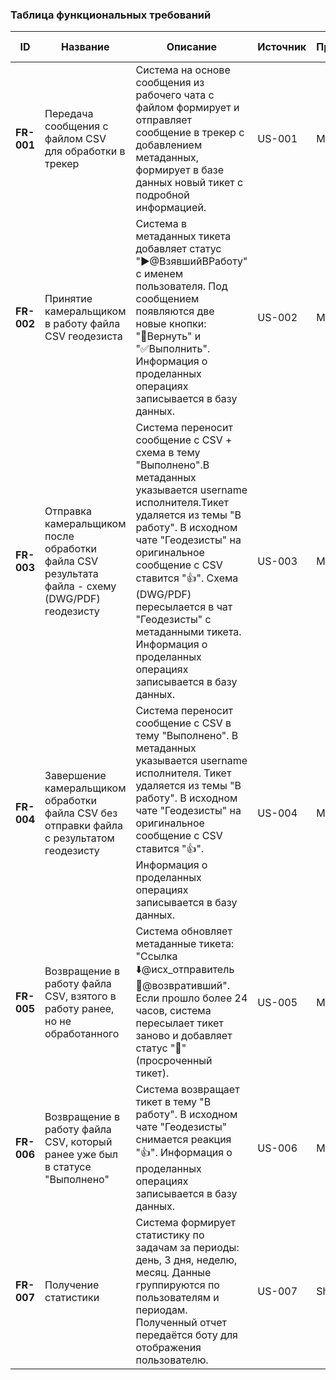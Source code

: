 ### Таблица функциональных требований

| ID         | Название                                                                                       | Описание                                                                                                                                                                                                                                                                                                                                                        | Источник | Приоритет | Критерии приемки                                                                               | Связанные модули                     |
|------------|------------------------------------------------------------------------------------------------|-----------------------------------------------------------------------------------------------------------------------------------------------------------------------------------------------------------------------------------------------------------------------------------------------------------------------------------------------------------------|----------|-----------|------------------------------------------------------------------------------------------------|--------------------------------------|
| **FR-001** | Передача сообщения с файлом CSV для обработки в трекер                                         | Система на основе сообщения из рабочего чата с файлом формирует и отправляет сообщение в трекер с добавлением метаданных, формирует в базе данных новый тикет с подробной информацией.                                                                                                                                                                          | US-001   | Must      | Сообщение должно появляться в трекере, в базе данных должна появиться запись с данными тикета. | Прием, Анализ, Ответы, API, Отправка |
| **FR-002** | Принятие камеральщиком в работу файла CSV геодезиста                                           | Система в метаданных тикета добавляет статус "▶️@ВзявшийВРаботу" с именем пользователя. Под сообщением появляются две новые кнопки: "🔄Вернуть" и "✅Выполнить". Информация о проделанных операциях записывается в базу данных.                                                                                                                                  | US-002   | Must      | Операция проводится в реальном времени                                                         | Прием, Анализ, Ответы, API, Отправка |
| **FR-003** | Отправка камеральщиком после обработки файла CSV результата файла - схему (DWG/PDF) геодезисту | Система переносит сообщение с CSV + схема в тему "Выполнено".В метаданных указывается username исполнителя.Тикет удаляется из темы "В работу". В исходном чате "Геодезисты" на оригинальное сообщение с CSV ставится "👍". Схема (DWG/PDF) пересылается в чат "Геодезисты" с метаданными тикета. Информация о проделанных операциях записывается в базу данных. | US-003   | Must      | Операция проводится в реальном времени                                                         | Прием, Анализ, Ответы, API, Отправка |
| **FR-004** | Завершение камеральщиком обработки файла CSV без отправки файла с результатом геодезисту       | Система переносит сообщение с CSV в тему "Выполнено". В метаданных указывается username исполнителя. Тикет удаляется из темы "В работу". В исходном чате "Геодезисты" на оригинальное сообщение с CSV ставится "👍". Информация о проделанных операциях записывается в базу данных.                                                                             | US-004   | Must      | Операция проводится в реальном времени                                                         | Прием, Анализ, Ответы, API, Отправка |
| **FR-005** | Возвращение в работу файла CSV, взятого в работу ранее, но не обработанного                    | Система обновляет метаданные тикета: "Ссылка ⬇️@исх\_отправитель 🔄@возвративший". Если прошло более 24 часов, система пересылает тикет заново и добавляет статус "🔴" (просроченный тикет).                                                                                                                                                                    | US-005   | Must      | Операция проводится в реальном времени                                                         | Прием, Анализ, Ответы, API, Отправка |
| **FR-006** | Возвращение в работу файла CSV, который ранее уже был в статусе "Выполнено"                    | Система возвращает тикет в тему "В работу". В исходном чате "Геодезисты" снимается реакция "👍". Информация о проделанных операциях записывается в базу данных.                                                                                                                                                                                                 | US-006   | Must      | Операция проводится в реальном времени                                                         | Прием, Анализ, Ответы, API, Отправка |
| **FR-007** | Получение статистики                                                                           | Система формирует статистику по задачам за периоды: день, 3 дня, неделю, месяц. Данные группируются по пользователям и периодам. Полученный отчет передаётся боту для отображения пользователю.                                                                                                                                                                 | US-007   | Should    | Операция может производиться в течение нескольких минут                                        | Уведомления, Геосервис               |

